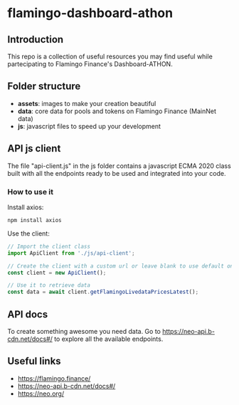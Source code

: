 # flamingo-dashboard-athon

## Introduction

This repo is a collection of useful resources you may find useful while partecipating to Flamingo Finance's Dashboard-ATHON.

## Folder structure

- **assets**: images to make your creation beautiful
- **data**: core data for pools and tokens on Flamingo Finance (MainNet data)
- **js**: javascript files to speed up your development

## API js client

The file "api-client.js" in the js folder contains a javascript ECMA 2020 class built with all the endpoints ready to be used and integrated into your code.

### How to use it

Install axios:

```
npm install axios
```

Use the client:

```javascript
// Import the client class
import ApiClient from './js/api-client';

// Create the client with a custom url or leave blank to use default one (https://neo-api.b-cdn.net)
const client = new ApiClient();

// Use it to retrieve data
const data = await client.getFlamingoLivedataPricesLatest();
```

## API docs

To create something awesome you need data. Go to https://neo-api.b-cdn.net/docs#/ to explore all the available endpoints.

## Useful links

- https://flamingo.finance/
- https://neo-api.b-cdn.net/docs#/
- https://neo.org/
